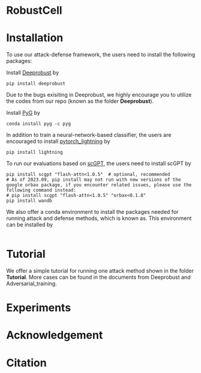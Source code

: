 # RobustCell

# Installation

To use our attack-defense framework, the users need to install the following packages:

Install [Deeprobust](https://github.com/DSE-MSU/DeepRobust?tab=readme-ov-file) by

```
pip install deeprobust
```

Due to the bugs exisiting in Deeprobust, we highly encourage you to utilize the codes from our repo (known as the folder **Deeprobust**).

Install [PyG](https://pytorch-geometric.readthedocs.io/en/latest/) by

```
conda install pyg -c pyg
```

In addition to train a neural-network-based classifier, the users are encouraged to install [pytorch_lightning](https://lightning.ai/docs/pytorch/stable/) by

```
pip install lightning
```


To run our evaluations based on [scGPT](https://github.com/bowang-lab/scGPT), the users need to install scGPT by

```
pip install scgpt "flash-attn<1.0.5"  # optional, recommended
# As of 2023.09, pip install may not run with new versions of the google orbax package, if you encounter related issues, please use the following command instead:
# pip install scgpt "flash-attn<1.0.5" "orbax<0.1.8"
pip install wandb
```

We also offer a conda environment to install the packages needed for running attack and defense methods, which is known as. This environment can be installed by

```

```

# Tutorial

We offer a simple tutorial for running one attack method shown in the folder **Tutorial**. More cases can be found in the documents from Deeprobust and Adversarial_training.

# Experiments

# Acknowledgement

# Citation